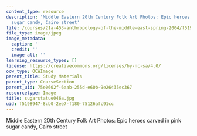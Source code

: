 ```yaml
---
content_type: resource
description: 'Middle Eastern 20th Century Folk Art Photos: Epic heroes carved in pink
  sugar candy, Cairo street'
file: /courses/21a-453-anthropology-of-the-middle-east-spring-2004/f51989478cb02ee7f18075126afc91cc_sugarstatue046a.jpg
file_type: image/jpeg
image_metadata:
  caption: ''
  credit: ''
  image-alt: ''
learning_resource_types: []
license: https://creativecommons.org/licenses/by-nc-sa/4.0/
ocw_type: OCWImage
parent_title: Study Materials
parent_type: CourseSection
parent_uid: 75e0602f-6aab-255d-e60b-9e26435ec367
resourcetype: Image
title: sugarstatue046a.jpg
uid: f5198947-8cb0-2ee7-f180-75126afc91cc
---
```

Middle Eastern 20th Century Folk Art Photos: Epic heroes carved in pink sugar candy, Cairo street